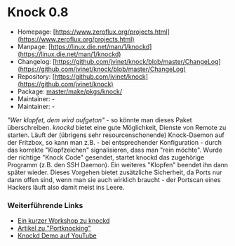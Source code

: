 # Knock 0.8
 - Homepage: [https://www.zeroflux.org/projects.html](https://www.zeroflux.org/projects.html)
 - Manpage: [https://linux.die.net/man/1/knockd](https://linux.die.net/man/1/knockd)
 - Changelog: [https://github.com/jvinet/knock/blob/master/ChangeLog](https://github.com/jvinet/knock/blob/master/ChangeLog)
 - Repository: [https://github.com/jvinet/knock](https://github.com/jvinet/knock)
 - Package: [master/make/pkgs/knock/](https://github.com/Freetz-NG/freetz-ng/tree/master/make/pkgs/knock/)
 - Maintainer: -
 - Maintainer: -

*"Wer klopfet, dem wird aufgetan"* - so könnte man dieses Paket
überschreiben. *knockd* bietet eine gute Möglichkeit, Dienste von Remote
zu starten. Läuft der (übrigens sehr resourcenschonende) Knock-Daemon
auf der Fritzbox, so kann man z.B. - bei entsprechender Konfiguration -
durch das korrekte "Klopfzeichen" signalisieren, dass man "rein
möchte". Wurde der richtige "Knock Code" gesendet, startet knockd das
zugehörige Programm (z.B. den SSH Daemon). Ein weiteres "Klopfen"
beendet ihn dann später wieder. Dieses Vorgehen bietet zusätzliche
Sicherheit, da Ports nur dann offen sind, wenn man sie auch wirklich
braucht - der Portscan eines Hackers läuft also damit meist ins Leere.

### Weiterführende Links

-   [Ein kurzer Workshop zu
    knockd](http://wiki.hetzner.de/index.php/Knockd)
-   [Artikel zu
    "Portknocking"](http://blog.roothell.org/archives/146-Portknocking-Tools-Teil-1-knockd.html)
-   [Knockd Demo auf
    YouTube](http://www.youtube.com/watch?v=EbzrLPf6D7Y)

